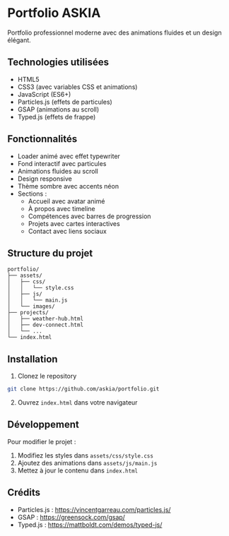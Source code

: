 # Portfolio ASKIA

Portfolio professionnel moderne avec des animations fluides et un design élégant.

## Technologies utilisées

- HTML5
- CSS3 (avec variables CSS et animations)
- JavaScript (ES6+)
- Particles.js (effets de particules)
- GSAP (animations au scroll)
- Typed.js (effets de frappe)

## Fonctionnalités

- Loader animé avec effet typewriter
- Fond interactif avec particules
- Animations fluides au scroll
- Design responsive
- Thème sombre avec accents néon
- Sections :
  - Accueil avec avatar animé
  - À propos avec timeline
  - Compétences avec barres de progression
  - Projets avec cartes interactives
  - Contact avec liens sociaux

## Structure du projet

```
portfolio/
├── assets/
│   ├── css/
│   │   └── style.css
│   ├── js/
│   │   └── main.js
│   └── images/
├── projects/
│   ├── weather-hub.html
│   ├── dev-connect.html
│   └── ...
└── index.html
```

## Installation

1. Clonez le repository
```bash
git clone https://github.com/askia/portfolio.git
```

2. Ouvrez `index.html` dans votre navigateur

## Développement

Pour modifier le projet :

1. Modifiez les styles dans `assets/css/style.css`
2. Ajoutez des animations dans `assets/js/main.js`
3. Mettez à jour le contenu dans `index.html`

## Crédits

- Particles.js : https://vincentgarreau.com/particles.js/
- GSAP : https://greensock.com/gsap/
- Typed.js : https://mattboldt.com/demos/typed-js/ 